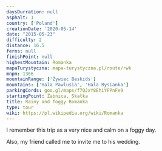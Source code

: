 ```yaml
---
daysDurration: null
asphalt: 1
country: ['Poland']
creationDate: '2020-05-14'
date: "2015-05-23"
difficulty: 2
distance: 16.5
ferns: null
finishPoint: null
highestMountain: Romanka
mapaTurystyczna: mapa-turystyczna.pl/route/rwk
mnpm: 1366
mountainRange: ['Żywiec Beskids']
mountains: ['Hala Pawlusia', 'Hala Rysianka']
parkingCords: goo.gl/maps/f7QJxY8EhiYFPnFe9
startingPoint: Żabnica, Skałka
title: Rainy and foggy Romanka
type: tour
wiki: https://pl.wikipedia.org/wiki/Romanka
---
```


I remember this trip as a very nice and calm on a foggy day.

Also, my friend called me to invite me to his wedding.
